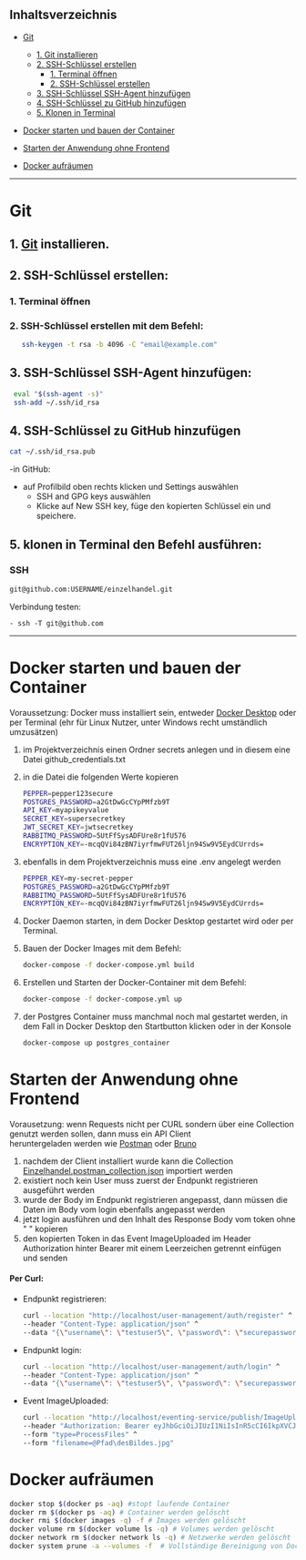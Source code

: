 
## Inhaltsverzeichnis

- [Git](#git)
    - [1. Git installieren](#1-git-installieren)
    - [2. SSH-Schlüssel erstellen](#2-ssh-schlüssel-erstellen)
        - [1. Terminal öffnen](#1-terminal-öffnen)
        - [2. SSH-Schlüssel erstellen](#2-ssh-schlüssel-erstellen-mit-dem-befehl)
    - [3. SSH-Schlüssel SSH-Agent hinzufügen](#3-ssh-schlüssel-ssh-agent-hinzufügen)
    - [4. SSH-Schlüssel zu GitHub hinzufügen](#4-ssh-schlüssel-zu-github-hinzufügen)
    - [5. Klonen in Terminal](#5-klonen-in-terminal)

- [Docker starten und bauen der Container](#docker-starten-und-bauen-der-container)

- [Starten der Anwendung ohne Frontend](#starten-der-anwendung-ohne-frontend)

- [Docker aufräumen](#docker-aufräumen)

-------------------------------------------------------------------------------------

# Git

## 1. [Git](https://git-scm.com/downloads) installieren.
## 2. SSH-Schlüssel erstellen:

### 1. Terminal öffnen
### 2. SSH-Schlüssel erstellen mit dem Befehl:

   ```bash
      ssh-keygen -t rsa -b 4096 -C "email@example.com"
   ```
   
## 3. SSH-Schlüssel SSH-Agent hinzufügen:

   ```bash
    eval "$(ssh-agent -s)"
    ssh-add ~/.ssh/id_rsa
   ```

## 4. SSH-Schlüssel zu GitHub hinzufügen

   ````bash
   cat ~/.ssh/id_rsa.pub
   ````

-in GitHub:
- auf Profilbild oben rechts klicken und Settings auswählen
    - SSH and GPG keys auswählen
    - Klicke auf New SSH key, füge den kopierten Schlüssel ein und speichere.

## 5. klonen in Terminal den Befehl ausführen:

  ### SSH

   ````bash
   git@github.com:USERNAME/einzelhandel.git
   ````

  Verbindung testen:

    - ssh -T git@github.com

-------------------------------------------------------------------------------------

# Docker starten und bauen der Container

Voraussetzung: Docker muss installiert sein, entweder [Docker Desktop](https://www.docker.com/products/docker-desktop/) 
oder per Terminal (ehr für Linux Nutzer, unter Windows recht umständlich umzusätzen) 

   1. im Projektverzeichnis einen Ordner secrets anlegen und in diesem eine Datei github_credentials.txt
   2. in die Datei die folgenden Werte kopieren
       ````bash
       PEPPER=pepper123secure
       POSTGRES_PASSWORD=a2GtDwGcCYpPMfzb9T
       API_KEY=myapikeyvalue
       SECRET_KEY=supersecretkey
       JWT_SECRET_KEY=jwtsecretkey
       RABBITMQ_PASSWORD=5UtFfSysADFUre8r1fU576
       ENCRYPTION_KEY=-mcqQVi84zBN7iyrfmwFUT26ljn94Sw9V5EydCUrrds=
        ````
   3. ebenfalls in dem Projektverzeichnis muss eine .env angelegt werden
         ````bash
        PEPPER_KEY=my-secret-pepper
        POSTGRES_PASSWORD=a2GtDwGcCYpPMfzb9T
        RABBITMQ_PASSWORD=5UtFfSysADFUre8r1fU576
        ENCRYPTION_KEY=-mcqQVi84zBN7iyrfmwFUT26ljn94Sw9V5EydCUrrds=
        ````
    


1. Docker Daemon starten, in dem Docker Desktop gestartet wird oder per Terminal. 
2. Bauen der Docker Images mit dem Befehl:
    ````bash
    docker-compose -f docker-compose.yml build
    ````
3. Erstellen und Starten der Docker-Container mit dem Befehl:
    ````bash
    docker-compose -f docker-compose.yml up
    ````
4. der Postgres Container muss manchmal noch mal gestartet werden, in dem Fall in Docker Desktop den Startbutton klicken
oder in der Konsole
    ````bash
    docker-compose up postgres_container
    ````

# Starten der Anwendung ohne Frontend

Vorausetzung: wenn Requests nicht per CURL sondern über eine Collection genutzt werden sollen, dann muss ein API Client   
heruntergeladen werden wie [Postman](https://www.postman.com/downloads/) oder 
[Bruno](https://docs.usebruno.com/get-started/bruno-basics/download) 

1. nachdem der Client installiert wurde kann die Collection 
[Einzelhandel.postman_collection.json](https://drive.google.com/file/d/1r-va-SVz5_67Owtehy-zt-iI5mkOvfPa/view?usp=sharing) 
importiert werden
2. existiert noch kein User muss zuerst der Endpunkt registrieren ausgeführt werden
3. wurde der Body im Endpunkt registrieren angepasst, dann müssen die Daten im Body vom login ebenfalls angepasst werden
4. jetzt login ausführen und den Inhalt des Response Body vom token ohne " " kopieren
5. den kopierten Token in das Event ImageUploaded im Header Authorization hinter Bearer mit einem Leerzeichen getrennt 
einfügen und senden

#### Per Curl:
- Endpunkt registrieren:
    ````bash
    curl --location "http://localhost/user-management/auth/register" ^
    --header "Content-Type: application/json" ^
    --data "{\"username\": \"testuser5\", \"password\": \"securepassword\", \"role\": \"Mitarbeiter\"}"
    ````
- Endpunkt login:
    ````bash
    curl --location "http://localhost/user-management/auth/login" ^
    --header "Content-Type: application/json" ^
    --data "{\"username\": \"testuser5\", \"password\": \"securepassword\"}"
    ````
- Event ImageUploaded:
     ````bash
    curl --location "http://localhost/eventing-service/publish/ImageUploaded" ^
    --header "Authorization: Bearer eyJhbGciOiJIUzI1NiIsInR5cCI6IkpXVCJ9.eyJ1c2VybmFtZSI6InRlc3R1c2VyMiIsInJvbGUiOiJNaXRhcmJlaXRlciIsImV4cCI6MTczNjc3MDczMX0.emw6GdIF2hZSIA_QT6o9_8a_NsNWk4fomQcATTCTb8E" ^
    --form "type=ProcessFiles" ^
    --form "filename=@Pfad\desBildes.jpg"
     ````

# Docker aufräumen

 ````bash
docker stop $(docker ps -aq) #stopt laufende Container
docker rm $(docker ps -aq) # Container werden gelöscht
docker rmi $(docker images -q) -f # Images werden gelöscht  
docker volume rm $(docker volume ls -q) # Volumes werden gelöscht  
docker network rm $(docker network ls -q) # Netzwerke werden gelöscht
docker system prune -a --volumes -f  # Vollständige Bereinigung von Docker 
 ````

